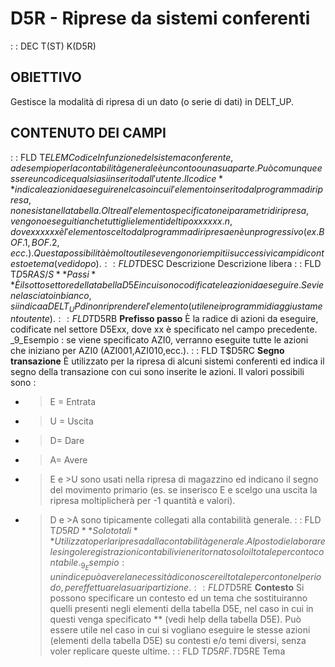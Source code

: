# D5R - Riprese da sistemi conferenti
 :  : DEC T(ST) K(D5R)
## OBIETTIVO
Gestisce la modalità di ripresa di un dato (o serie di dati) in DELT_UP.
## CONTENUTO DEI CAMPI
 :  : FLD T$ELEM Codice
In funzione del sistema conferente, ad esempio per la contabilità generale è un conto o una sua parte. Può comunque essere un codice qualsiasi inserito dall'utente.
Il codice ** indica le azioni da eseguire nel caso in cui l'elemento inserito dal programma di ripresa, non esista nella tabella.
Oltre all'elemento specificato nei parametri di ripresa, vengono eseguiti anche tutti gli elementi del tipo xxxxxx.n, dove xxxxxx è l'elemento scelto dal programma di ripresa e n è un progressivo (ex. BOF.1, BOF.2, ecc.).
Questa possibilità è molto utile se vengono riempiti i successivi campi di contesto e tema (vedi dopo).
 :  : FLD T$DESC Descrizione
Descrizione libera
 :  : FLD T$D5RA S/S **Passi**
È il sottosettore della tabella D5E in cui sono codificate le azioni da eseguire.
Se viene lasciato in bianco, si indica a DELT_UP di non riprendere l'elemento (utile nei programmi di aggiustamento utente).
 :  : FLD T$D5RB **Prefisso passo**
È la radice di azioni da eseguire, codificate nel settore D5Exx, dove xx è specificato nel campo precedente.
_9_Esempio :  se viene specificato AZI0, verranno eseguite tutte le azioni che iniziano per AZI0 (AZI001,AZI010,ecc.).
 :  : FLD T$D5RC **Segno transazione**
È utilizzato per la ripresa di alcuni sistemi conferenti ed indica il segno della transazione con cui sono inserite le azioni. Il valori possibili sono : 
- >E = Entrata
- >U = Uscita
- >D= Dare
- >A= Avere
- >E e >U sono usati nella ripresa di magazzino ed indicano il segno del movimento primario (es. se inserisco E e scelgo una uscita la ripresa moltiplicherà per -1 quantità e valori).
- >D e >A sono tipicamente collegati alla contabilità generale.
 :  : FLD T$D5RD **Solo totali**
Utilizzato per la ripresa dalla contabilità generale. Al posto di elaborare le singole registrazioni contabili viene ritornato solo il totale per conto contabile.
_9_Esempio :  un indice può avere la necessità di conoscere il totale per conto nel periodo, per effettuare la sua ripartizione.
 :  : FLD T$D5RE **Contesto**
Si possono specificare un contesto ed un tema che sostituiranno quelli presenti negli elementi della tabella D5E, nel caso in cui in questi venga specificato ** (vedi help della tabella D5E).
Può essere utile nel caso in cui si vogliano eseguire le stesse azioni (elementi della tabella D5E) su contesti e/o temi diversi, senza voler replicare queste ultime.
 :  : FLD T$D5RF.T$D5RE Tema
